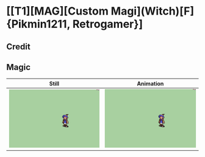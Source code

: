 # [\[T1\]\[MAG\]\[Custom Magi\]\(Witch\)\[F\]{Pikmin1211, Retrogamer}]

## Credit


	
## Magic

| Still | Animation |
| :---: | :-------: |
| ![Magic still](./Magic_000.png) | ![Magic animation](./Magic.gif) |
